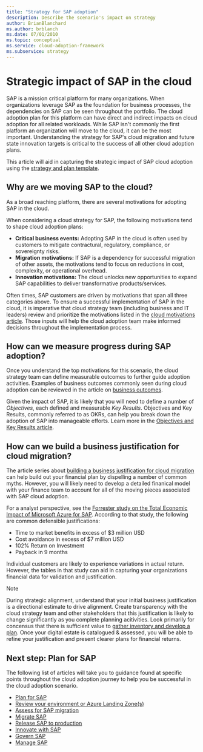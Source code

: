 ```yaml
---
title: "Strategy for SAP adoption"
description: Describe the scenario's impact on strategy
author: BrianBlanchard
ms.author: brblanch
ms.date: 07/01/2010
ms.topic: conceptual
ms.service: cloud-adoption-framework
ms.subservice: strategy
---
```


# Strategic impact of SAP in the cloud

SAP is a mission critical platform for many organizations. When organizations leverage SAP as the foundation for business processes, the dependencies on SAP can be seen throughout the portfolio. The cloud adoption plan for this platform can have direct and indirect impacts on cloud adoption for all related workloads. While SAP isn't commonly the first platform an organization will move to the cloud, it can be the most important. Understanding the strategy for SAP's cloud migration and future state innovation targets is critical to the success of all other cloud adoption plans.

This article will aid in capturing the strategic impact of SAP cloud adoption using the [strategy and plan template](https://raw.githubusercontent.com/microsoft/CloudAdoptionFramework/master/plan/cloud-adoption-framework-strategy-and-plan-template.docx).

## Why are we moving SAP to the cloud?

As a broad reaching platform, there are several motivations for adopting SAP in the cloud. 

When considering a cloud strategy for SAP, the following motivations tend to shape cloud adoption plans:

- **Critical business events:** Adopting SAP in the cloud is often used by customers to mitigate contractural, regulatory, compliance, or sovereignty risks.
- **Migration motivations:** If SAP is a dependency for successful migration of other assets, the motivations tend to focus on reductions in cost, complexity, or operational overhead.
- **Innovation motivations:** The cloud unlocks new opportunities to expand SAP capabilities to deliver transformative products/services.

Often times, SAP customers are driven by motivations that span all three categories above. To ensure a successful implementation of SAP in the cloud, it is imperative that cloud strategy team (including business and IT leaders) review and prioritize the motivations listed in the [cloud motivations article](https://docs.microsoft.com/azure/cloud-adoption-framework/strategy/motivations.md). Those inputs will help the cloud adoption team make informed decisions throughout the implementation process.

## How can we measure progress during SAP adoption?

Once you understand the top motivations for this scenario, the cloud strategy team can define measurable outcomes to further guide adoption activities. Examples of business outcomes commonly seen during cloud adoption can be reviewed in the article on [business outcomes](https://docs.microsoft.com/azure/cloud-adoption-framework/strategy/business-outcomes/).

Given the impact of SAP, it is likely that you will need to define a number of *Objectives*, each defined and measurable *Key Results*. Objectives and Key Results, commonly referred to as OKRs, can help you break down the adoption of SAP into manageable efforts. Learn more in the [Objectives and Key Results article](https://docs.microsoft.com/azure/cloud-adoption-framework/strategy/business-outcomes/okr.md).

## How can we build a business justification for cloud migration?

The article series about [building a business justification for cloud migration](https://docs.microsoft.com/azure/cloud-adoption-framework/strategy/cloud-migration-business-case.md) can help build out your financial plan by dispelling a number of common myths. However, you will likely need to develop a detailed finanical model with your finance team to account for all of the moving pieces associated with SAP cloud adoption.

For a analyst perspective, see the [Forrester study on the Total Economic Impact of Microsoft Azure for SAP](https://azure.microsoft.com/en-us/resources/sap-on-azure-forrester-tei/). According to that study, the following are common defensible justifications:

- Time to market benefits in excess of $3 million USD
- Cost avoidance in excess of $7 million USD
- 102% Return on Investment
- Payback in 9 months

Individual customers are likely to experience variations in actual return. However, the tables in that study can aid in capturing your organizations financial data for validation and justification.

> [!NOTE]
> During strategic alignment, understand that your initial business justification is a directional estimate to drive alignment. Create transparency with the cloud strategy team and other stakeholders that this justification is likely to change significantly as you complete planning acitivities. Look primarily for concensus that there is sufficient value to [gather inventory and develop a plan](./plan.md). Once your digital estate is catalogued & assessed, you will be able to refine your justification and present clearer plans for financial returns.

## Next step: Plan for SAP

The following list of articles will take you to guidance found at specific points throughout the cloud adoption journey to help you be successful in the cloud adoption scenario.

- [Plan for SAP](./plan.md)
- [Review your environment or Azure Landing Zone(s)](./ready.md)
- [Assess for SAP migration](./migrate-assess.md)
- [Migrate SAP](./migrate-deploy.md)
- [Release SAP to production](./migrate-release.md)
- [Innovate with SAP](./innovate.md)
- [Govern SAP](./govern.md)
- [Manage SAP](./manage.md)
